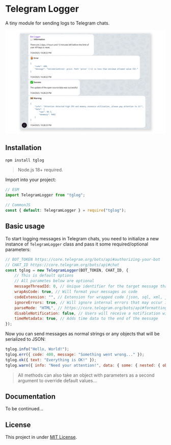 # Telegram Logger

A tiny module for sending logs to Telegram chats.

<p align="center"><img src="./docs/example.png" alt="Logger example"/></p>

## Installation

```bash
npm install tglog
```

> Node.js 18+ required.

Import into your project:

```js
// ESM
import TelegramLogger from "tglog";
```

```js
// CommonJS
const { default: TelegramLogger } = require("tglog");
```

## Basic usage

To start logging messages in Telegram chats, you need to initialize a new instance of `TelegramLogger` class and pass it some required/optional parameters:

```js
// BOT_TOKEN https://core.telegram.org/bots/api#authorizing-your-bot
// CHAT_ID https://core.telegram.org/bots/api#chat
const tglog = new TelegramLogger(BOT_TOKEN, CHAT_ID, {
    // This is default options
    // All parametes below are optional
    messageThreadId: 0, // Unique identifier for the target message thread (topic) of the forum
    wrapAsCode: true, // Will format your messages as code
    codeExtension: "", // Extension for wrapped code (json, sql, xml, js, ts, etc.). It works with markdown mode and enabled wrapAsCode option.
    ignoreErrors: true, // Will ignore internal errors that may occur in this module
    parseMode: "HTML", // https://core.telegram.org/bots/api#formatting-options
    disableNotification: false, // Users will receive a notification with no sound
    timeMetadata: true, // Adds time data to the end of the message
});
```

Now you can send messages as normal strings or any objects that will be serialized to JSON:

```js
tglog.info("Hello, World!");
tglog.err({ code: 400, message: "Something went wrong..." });
tglog.ok({ text: "Everything is OK!" });
tglog.warn({ info: "Need your attention!", data: { some: { nested: { object: "..." } } } });
```

> All methods can also take an object with parameters as a second argument to override default values...

## Documentation

To be continued...

## License

This project in under [MIT License](./LICENSE).
